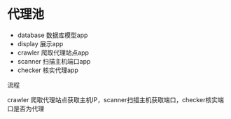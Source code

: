 # 代理池 

- database 数据库模型app
- display  展示app
- crawler 爬取代理站点app
- scanner 扫描主机端口app
- checker 核实代理app

流程

crawler 爬取代理站点获取主机IP，scanner扫描主机获取端口，checker核实端口是否为代理

